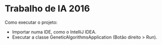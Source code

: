 # Trabalho de IA 2016

Como executar o projeto:
 - Importar numa IDE, como o IntelliJ IDEA.
 - Executar a classe GeneticAlgorithmsApplication (Botão direito > Run).